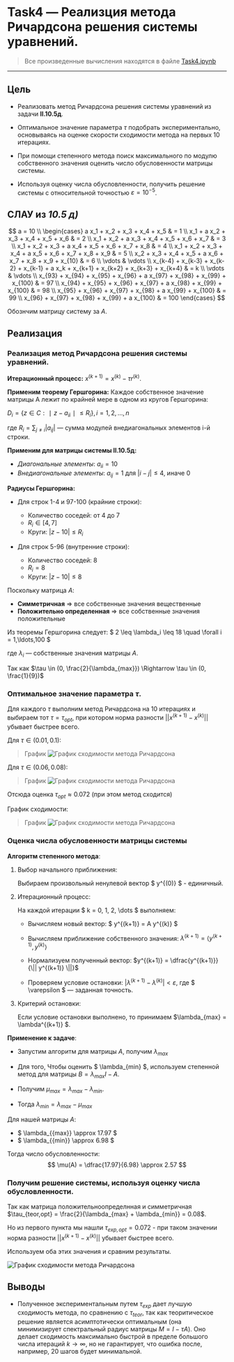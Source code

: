 # Task4 — Реализция метода Ричардсона решения системы уравнений.

> Все произведенные вычисления находятся в файле [Task4.ipynb](/HW2/Task4/Task4.ipynb)

---

## Цель

- Реализовать метод Ричардсона решения системы уравнений из задачи **II.10.5д**. 

- Оптимальное значение параметра $\tau$ подобрать экспериментально, основываясь на оценке скорости сходимости метода на первых 10 итерациях.

- При помощи степенного метода поиск максимального по модулю собственного значения оценить число обусловенности матрицы системы.

- Используя оценку числа обусловленности, получить решение системы с относительной точностью $\varepsilon = 10^{−5}$.

## СЛАУ из *10.5 д)*
$$
a = 10 \\
\begin{cases}
    a x_1 + x_2 + x_3 + x_4 + x_5 & = 1 \\
    x_1 + a x_2 + x_3 + x_4 + x_5 + x_6 & = 2 \\
    x_1 + x_2 + a x_3 + x_4 + x_5 + x_6 + x_7 & = 3 \\
    x_1 + x_2 + x_3 + a x_4 + x_5 + x_6 + x_7 + x_8 & = 4 \\
    x_1 + x_2 + x_3 + x_4 + a x_5 + x_6 + x_7 + x_8 + x_9 & = 5 \\
    x_2 + x_3 + x_4 + x_5 + a x_6 + x_7 + x_8 + x_9 + x_{10} & = 6 \\
    \vdots & \vdots \\
    x_{k-4} + x_{k-3} + x_{k-2} + x_{k-1} + a x_k + x_{k+1} + x_{k+2} + x_{k+3} + x_{k+4} & = k \\
    \vdots & \vdots \\
    x_{93} + x_{94} + x_{95} + x_{96} + a x_{97} + x_{98} + x_{99} + x_{100} & = 97 \\
    x_{94} + x_{95} + x_{96} + x_{97} + a x_{98} + x_{99} + x_{100} & = 98 \\
    x_{95} + x_{96} + x_{97} + x_{98} + a x_{99} + x_{100} & = 99 \\
    x_{96} + x_{97} + x_{98} + x_{99} + a x_{100} & = 100
\end{cases}
$$

Обознчим матрицу систему за $A$.

## Реализация

### Реализация метод Ричардсона решения системы уравнений.

**Итерационный процесс:**
$x^{(k+1)}=x^{(k)}−\tau r^{(k)}.$

**Применим теорему Гершгорина:** 
Каждое собственное значение матрицы A лежит по крайней мере в одном из кругов Гершгорина:

$D_i= \{ z \in C:∣z−a_{ii}∣≤R_i\},i=1,2,…,n$

где $R_i = \sum_{j \neq i} |a_{ij}|$ — сумма модулей внедиагональных элементов i-й строки.


**Применим для матрицы системы II.10.5д:**

- *Диагональные элементы*: $a_{ii} = 10$
- *Внедиагональные элементы*: $a_{ij} = 1$ для $|i-j| \leq 4$, иначе $0$

**Радиусы Гершгорина:**

- Для строк 1-4 и 97-100 (крайние строки):
  - Количество соседей: от 4 до 7
  - $R_i \in [4,7]$
  - Круги: $|z-10| \leq R_i$

- Для строк 5-96 (внутренние строки):
  - Количество соседей: 8
  - $R_i = 8$
  - Круги: $|z-10| \leq 8$

Поскольку матрица $A$:
- **Симметричная** => все собственные значения вещественные
- **Положительно определенная** => все собственные значения положительные

Из теоремы Гершгорина следует:
$ 2 \leq \lambda_i \leq 18 \quad \forall i = 1,\ldots,100 $

где $\lambda_i$ — собственные значения матрицы $A$.

Так как 
$\tau \in (0, \frac{2}{\lambda_{max}}) \Rightarrow \tau \in (0, \frac{1}{9})$

### Оптимальное значение параметра $\tau$.

Для каждого $\tau$ выполним метод Ричардсона на 10 итерациях и выбираем тот $\tau = \tau_{opt}$, при котором норма разности $||x^{(k+1)} - x^{(k)}||$ убывает быстрее всего.

Для $\tau \in (0.01, 0.1)$:

> График
![График сходимости метода Ричардсона](/HW2/Task4/img/tau.png)

Для $\tau \in (0.06, 0.08)$:

> График
![График сходимости метода Ричардсона](/HW2/Task4/img/tau_selected.png)

Отсюда оценка $\tau_{opt} \approx 0.072$ (при этом метод сходится)

График сходимости:

> График
![График сходимости метода Ричардсона](/HW2/Task4/img/tau_opt.png)

### Оценка числа обусловенности матрицы системы

**Алгоритм степенного метода**:

1. Выбор начального приближения:

   Выбираем произвольный ненулевой вектор $ y^{(0)} $ - единичный.

2. Итерационный процесс:

   На каждой итерации $ k = 0, 1, 2, \dots $ выполняем:

   - Вычисляем новый вектор: $ y^{(k+1)} = A y^{(k)} $

   - Вычисляем приближение собственного значения: $\lambda^{(k+1)}=\langle y^{(k+1)},y^{(k)} \rangle$

   - Нормализуем полученный вектор:
     $y^{(k+1)} = \dfrac{y^{(k+1)}}{\|| y^{(k+1)} \||}$

   - Проверяем условие остановки:
     $| \lambda^{(k+1)} - \lambda^{(k)} | < \varepsilon$,
     где $ \varepsilon $ — заданная точность.

3. Критерий остановки:

   Если условие остановки выполнено, то принимаем $\lambda_{max} = \lambda^{(k+1)} $.

**Применение к задаче**:

- Запустим алгоритм для матрицы $A$, получим $\lambda_{max}$

- Для того, Чтобы оценить $ \lambda_{min} $, используем степенной метод для матрицы $B = \lambda_{max}I - A$.

- Получим $\mu_{max}= \lambda_{max} - \lambda_{min}$.

- Тогда $\lambda_{min}= \lambda_{max} - \mu_{max}$

Для нашей матрицы $A$:

- $ \lambda_{{max}} \approx 17.97 $
- $ \lambda_{{min}} \approx 6.98 $

Тогда число обусловленности:
$$
\mu(A) = \dfrac{17.97}{6.98} \approx 2.57
$$

### Получим решение системы, используя оценку числа обусловленности.

Так как матрица положительноопределнная и симметричная $\tau_{teor,opt} = \frac{2}{\lambda_{max} + \lambda_{min}} = 0.08$.

Но из первого пункта мы нашли $\tau_{exp,opt} = 0.072$ - при таком значении норма разности $||x^{(k+1)} - x^{(k)}||$ убывает быстрее всего.

Используем оба этих значения и сравним результаты.

![График сходимости метода Ричардсона](/HW2/Task4/img/tau_final.png)

## Выводы

- Полученное экспериментальным путем $\tau_{exp}$ дает лучшую сходимость метода, по сравнению с $\tau_{teor}$, так как теоритическое решение является асимптотически оптимальным (она минимизирует спектральный радиус матрицы $M=I−\tau A$). Оно делает сходимость максимально быстрой в пределе большого числа итераций $k \to \infty$, но не гарантирует, что ошибка после, например, 20 шагов будет минимальной.
